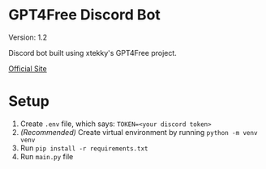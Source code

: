 # GPT4Free Discord Bot
Version: 1.2

Discord bot built using xtekky's GPT4Free project.

[Official Site](https://freegpt.medved404.repl.co)

# Setup
1. Create `.env` file, which says: `TOKEN=<your discord token>`
2. *(Recommended)* Create virtual environment by running `python -m venv venv`
3. Run `pip install -r requirements.txt`
4. Run `main.py` file
